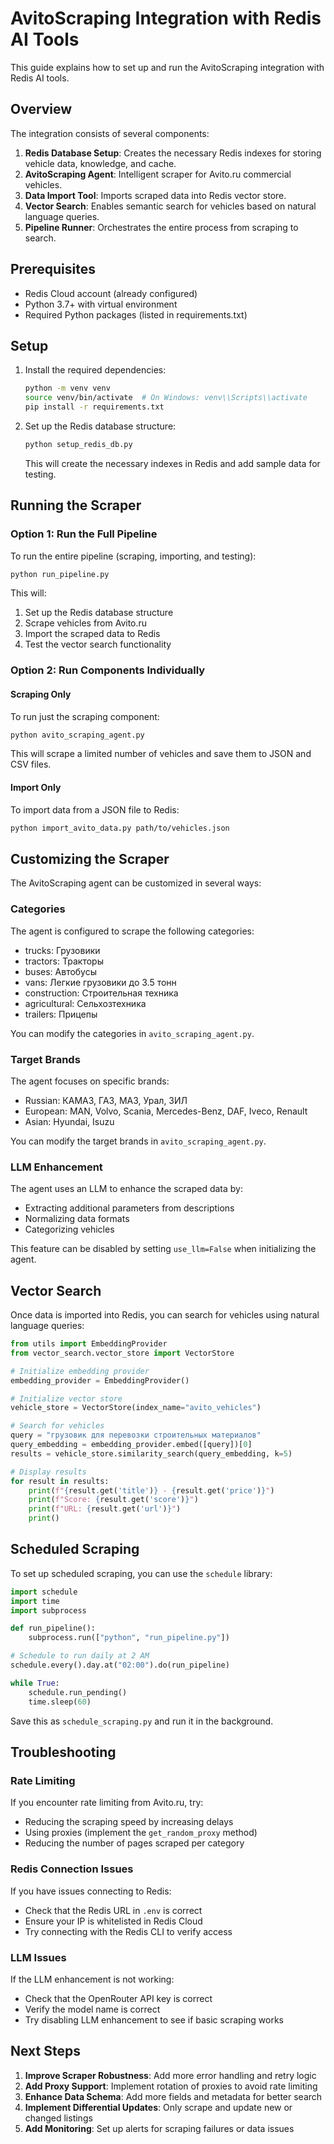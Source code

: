 # AvitoScraping Integration with Redis AI Tools

This guide explains how to set up and run the AvitoScraping integration with Redis AI tools.

## Overview

The integration consists of several components:

1. **Redis Database Setup**: Creates the necessary Redis indexes for storing vehicle data, knowledge, and cache.
2. **AvitoScraping Agent**: Intelligent scraper for Avito.ru commercial vehicles.
3. **Data Import Tool**: Imports scraped data into Redis vector store.
4. **Vector Search**: Enables semantic search for vehicles based on natural language queries.
5. **Pipeline Runner**: Orchestrates the entire process from scraping to search.

## Prerequisites

- Redis Cloud account (already configured)
- Python 3.7+ with virtual environment
- Required Python packages (listed in requirements.txt)

## Setup

1. Install the required dependencies:
   ```bash
   python -m venv venv
   source venv/bin/activate  # On Windows: venv\\Scripts\\activate
   pip install -r requirements.txt
   ```

2. Set up the Redis database structure:
   ```bash
   python setup_redis_db.py
   ```
   This will create the necessary indexes in Redis and add sample data for testing.

## Running the Scraper

### Option 1: Run the Full Pipeline

To run the entire pipeline (scraping, importing, and testing):

```bash
python run_pipeline.py
```

This will:
1. Set up the Redis database structure
2. Scrape vehicles from Avito.ru
3. Import the scraped data to Redis
4. Test the vector search functionality

### Option 2: Run Components Individually

#### Scraping Only

To run just the scraping component:

```bash
python avito_scraping_agent.py
```

This will scrape a limited number of vehicles and save them to JSON and CSV files.

#### Import Only

To import data from a JSON file to Redis:

```bash
python import_avito_data.py path/to/vehicles.json
```

## Customizing the Scraper

The AvitoScraping agent can be customized in several ways:

### Categories

The agent is configured to scrape the following categories:
- trucks: Грузовики
- tractors: Тракторы
- buses: Автобусы
- vans: Легкие грузовики до 3.5 тонн
- construction: Строительная техника
- agricultural: Сельхозтехника
- trailers: Прицепы

You can modify the categories in `avito_scraping_agent.py`.

### Target Brands

The agent focuses on specific brands:
- Russian: КАМАЗ, ГАЗ, МАЗ, Урал, ЗИЛ
- European: MAN, Volvo, Scania, Mercedes-Benz, DAF, Iveco, Renault
- Asian: Hyundai, Isuzu

You can modify the target brands in `avito_scraping_agent.py`.

### LLM Enhancement

The agent uses an LLM to enhance the scraped data by:
- Extracting additional parameters from descriptions
- Normalizing data formats
- Categorizing vehicles

This feature can be disabled by setting `use_llm=False` when initializing the agent.

## Vector Search

Once data is imported into Redis, you can search for vehicles using natural language queries:

```python
from utils import EmbeddingProvider
from vector_search.vector_store import VectorStore

# Initialize embedding provider
embedding_provider = EmbeddingProvider()

# Initialize vector store
vehicle_store = VectorStore(index_name="avito_vehicles")

# Search for vehicles
query = "грузовик для перевозки строительных материалов"
query_embedding = embedding_provider.embed([query])[0]
results = vehicle_store.similarity_search(query_embedding, k=5)

# Display results
for result in results:
    print(f"{result.get('title')} - {result.get('price')}")
    print(f"Score: {result.get('score')}")
    print(f"URL: {result.get('url')}")
    print()
```

## Scheduled Scraping

To set up scheduled scraping, you can use the `schedule` library:

```python
import schedule
import time
import subprocess

def run_pipeline():
    subprocess.run(["python", "run_pipeline.py"])

# Schedule to run daily at 2 AM
schedule.every().day.at("02:00").do(run_pipeline)

while True:
    schedule.run_pending()
    time.sleep(60)
```

Save this as `schedule_scraping.py` and run it in the background.

## Troubleshooting

### Rate Limiting

If you encounter rate limiting from Avito.ru, try:
- Reducing the scraping speed by increasing delays
- Using proxies (implement the `get_random_proxy` method)
- Reducing the number of pages scraped per category

### Redis Connection Issues

If you have issues connecting to Redis:
- Check that the Redis URL in `.env` is correct
- Ensure your IP is whitelisted in Redis Cloud
- Try connecting with the Redis CLI to verify access

### LLM Issues

If the LLM enhancement is not working:
- Check that the OpenRouter API key is correct
- Verify the model name is correct
- Try disabling LLM enhancement to see if basic scraping works

## Next Steps

1. **Improve Scraper Robustness**: Add more error handling and retry logic
2. **Add Proxy Support**: Implement rotation of proxies to avoid rate limiting
3. **Enhance Data Schema**: Add more fields and metadata for better search
4. **Implement Differential Updates**: Only scrape and update new or changed listings
5. **Add Monitoring**: Set up alerts for scraping failures or data issues
